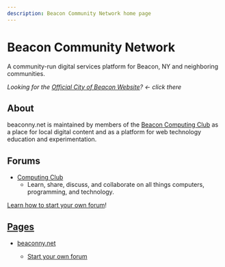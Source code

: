 ```yaml
---
description: Beacon Community Network home page
---
```


# Beacon Community Network

A community-run digital services platform for Beacon, NY and neighboring communities.

_Looking for the [Official City of Beacon Website](https://beaconny.gov)? &larr; click there_


## About

beaconny.net is maintained by members of the <a href="http://computing.beaconny.net">Beacon Computing Club</a> as a place for local digital content and as a platform for web technology education and experimentation.


## Forums

- [Computing Club](http://computing.beaconny.net)
  - Learn, share, discuss, and collaborate on all things computers, programming, and technology.

[Learn how to start your own forum](/pages/beaconny.net/start-a-new-forum)!


## [Pages](pages)

- [beaconny.net](pages/beaconny.net)

  - [Start your own forum](pages/beaconny.net/start-a-new-forum.md)
